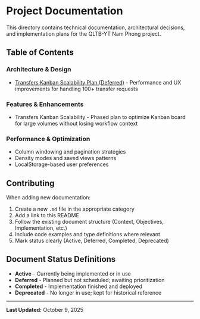 # Project Documentation

This directory contains technical documentation, architectural decisions, and implementation plans for the QLTB-YT Nam Phong project.

## Table of Contents

### Architecture & Design
- [Transfers Kanban Scalability Plan (Deferred)](./transfers-kanban-scalability-plan.md) - Performance and UX improvements for handling 100+ transfer requests

### Features & Enhancements
- Transfers Kanban Scalability - Phased plan to optimize Kanban board for large volumes without losing workflow context

### Performance & Optimization
- Column windowing and pagination strategies
- Density modes and saved views patterns
- LocalStorage-based user preferences

## Contributing

When adding new documentation:

1. Create a new `.md` file in the appropriate category
2. Add a link to this README
3. Follow the existing document structure (Context, Objectives, Implementation, etc.)
4. Include code examples and type definitions where relevant
5. Mark status clearly (Active, Deferred, Completed, Deprecated)

## Document Status Definitions

- **Active** - Currently being implemented or in use
- **Deferred** - Planned but not scheduled; awaiting prioritization
- **Completed** - Implementation finished and deployed
- **Deprecated** - No longer in use; kept for historical reference

---

**Last Updated:** October 9, 2025
